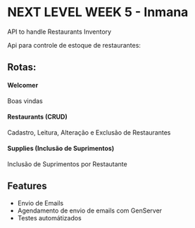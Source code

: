 # NEXT LEVEL WEEK 5 - Inmana

API to handle Restaurants Inventory

Api para controle de estoque de restaurantes:

## Rotas:

#### Welcomer
Boas vindas
#### Restaurants (CRUD)
Cadastro, Leitura, Alteração e Exclusão de Restaurantes

#### Supplies (Inclusão de Suprimentos)
Inclusão de Suprimentos por Restautante


## Features

- Envio de Emails
- Agendamento de envio de emails com GenServer
- Testes automátizados

